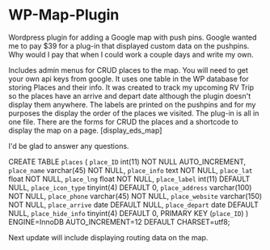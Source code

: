 # WP-Map-Plugin
Wordpress plugin for adding a Google map with push pins. Google wanted me to pay $39 for a plug-in that displayed custom data on the pushpins.
Why would I pay that when I could work a couple days and write my own. 

Includes admin menus for CRUD places to the map. You will need to get your own api keys from google. 
It uses one table in the WP database for storing Places and their info.
It was created to track my upcoming RV Trip so the places have an arrive and depart date although the plugin doesn't display them anywhere.
The labels are printed on the pushpins and for my purposes the display the order of the places we visited.
The plug-in is all in one file. There are the forms for CRUD the places and a shortcode to display the map on a page. [display_eds_map]

I'd be glad to answer any questions.


CREATE TABLE `places` (
  `place_ID` int(11) NOT NULL AUTO_INCREMENT,
  `place_name` varchar(45) NOT NULL,
  `place_info` text NOT NULL,
  `place_lat` float NOT NULL,
  `place_lng` float NOT NULL,
  `place_label` int(11) DEFAULT NULL,
  `place_icon_type` tinyint(4) DEFAULT 0,
  `place_address` varchar(100) NOT NULL,
  `place_phone` varchar(45) NOT NULL,
  `place_website` varchar(150) NOT NULL,
  `place_arrive` date DEFAULT NULL,
  `place_depart` date DEFAULT NULL,
  `place_hide_info` tinyint(4) DEFAULT 0,
  PRIMARY KEY (`place_ID`)
) ENGINE=InnoDB AUTO_INCREMENT=12 DEFAULT CHARSET=utf8;

Next update will include displaying routing data on the map. 
